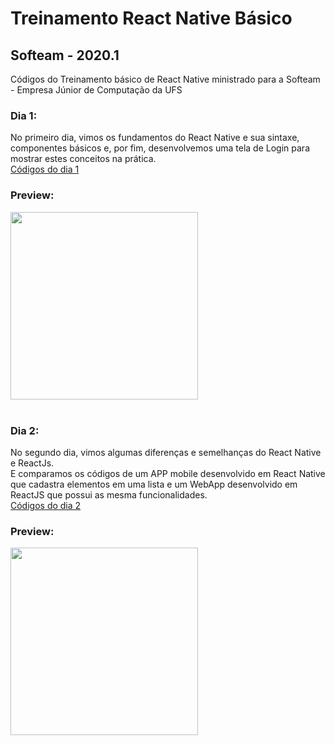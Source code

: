 # Treinamento React Native Básico
## Softeam - 2020.1

Códigos do Treinamento básico de React Native ministrado para a Softeam - Empresa Júnior de Computação da UFS<br/>


### Dia 1:
No primeiro dia, vimos os fundamentos do React Native e sua sintaxe, componentes básicos e, por fim, desenvolvemos uma tela de Login para mostrar estes conceitos na prática.<br>
[Códigos do dia 1](https://github.com/joorgeroberto/TreinamentoSofteam2020_1/tree/master/Dia_1_Tela_de_Login)<br>
### Preview: <br>
<img src="https://github.com/joorgeroberto/TreinamentoSofteam2020_1/tree/master/Dia_1_Tela_de_Login/preview.png" width="300" /><br>
<br>
### Dia 2:<br>
No segundo dia, vimos algumas diferenças e semelhanças do React Native e ReactJs.<br>
E comparamos os códigos de um APP mobile desenvolvido em React Native que cadastra elementos em uma lista e um WebApp desenvolvido em ReactJS que possui as mesma funcionalidades. <br>
[Códigos do dia 2](https://github.com/joorgeroberto/TreinamentoSofteam2020_1/tree/master/Dia_2_ReactNative_X_ReactJS)<br>
### Preview: <br>
<img src="https://github.com/joorgeroberto/TreinamentoSofteam2020_1/tree/master/Dia_2_ReactNative_X_ReactJS/preview.png" width="300" /><br>
